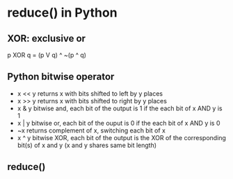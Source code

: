 # reduce() in Python

## XOR: exclusive or

p XOR q = (p V q) ^ ~(p ^ q)

## Python bitwise operator
* x << y returns x with bits shifted to left by y places
* x >> y returns x with bits shifted to right by y places
* x & y bitwise and, each bit of the output is 1 if the each bit of x AND y is 1
* x | y bitwise or, each bit of the ouput is 0 if the each bit of x AND y is 0
* ~x returns complement of x, switching each bit of x
* x ^ y bitwise XOR, each bit of the output is the XOR of the corresponding bit(s) of x and y (x and y shares same bit length)

## reduce()


